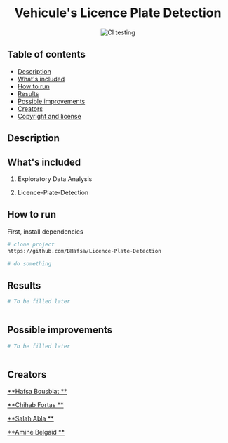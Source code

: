 

<div align="center">    
 
# Vehicule's Licence Plate Detection    


![CI testing](https://github.com/PyTorchLightning/deep-learning-project-template/workflows/CI%20testing/badge.svg?branch=master&event=push)

 </div>

 ## Table of contents

- [Description](#description)
- [What's included](#whats-included)
- [How to run](#how-to-run)
- [Results](#results)
- [Possible improvements](#possible-improvements)
- [Creators](#creators)
- [Copyright and license](#copyright-and-license)
 
## Description   


## What's included

1. Exploratory Data Analysis
    

2. Licence-Plate-Detection
    


## How to run   
First, install dependencies 

```bash
# clone project   
https://github.com/BHafsa/Licence-Plate-Detection

# do something   


```

## Results
```bash
# To be filled later
  

```

## Possible improvements
```bash
# To be filled later
  

```

## Creators
[**Hafsa Bousbiat **](https://github.com/BHafsa)

[**Chihab Fortas **](https://github.com/ChihabFortas)

[**Salah Abla **](https://github.com/AblaSalah)

[**Amine Belgaid **](https://github.com/MineBelgaid)


